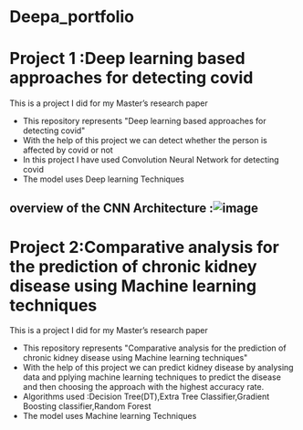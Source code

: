 # Deepa_portfolio
# Project 1 :Deep learning based approaches for detecting covid
This is a project I did for my Master’s research paper
* This repository represents "Deep learning based approaches for detecting covid"
*	With the help of this project we can detect whether the person is affected by covid or not
* In this project I have used Convolution Neural Network for detecting covid
* The model uses Deep learning Techniques
## overview of the CNN Architecture :![image](https://user-images.githubusercontent.com/130546432/233674282-ec112015-1ace-4587-9ce0-911969ad2e34.png)

# Project 2:Comparative analysis for the prediction of chronic kidney disease using Machine learning techniques
This is a project I did for my Master’s research paper
* This repository represents "Comparative analysis for the prediction of chronic kidney disease using Machine learning techniques"
* With the help of this project we can predict kidney disease by analysing data and pplying machine learning techniques to predict the disease and then choosing the approach with the highest accuracy rate.
* Algorithms used :Decision Tree(DT),Extra Tree Classifier,Gradient Boosting classifier,Random Forest
* The model uses Machine learning Techniques


